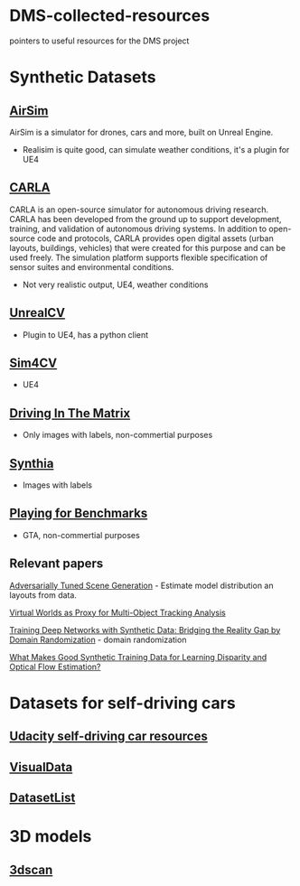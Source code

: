 # DMS-collected-resources
pointers to useful resources for the DMS project

# Synthetic Datasets
 
## [AirSim](https://github.com/Microsoft/AirSim)

AirSim is a simulator for drones, cars and more, built on Unreal Engine.

* Realisim is quite good, can simulate weather conditions, it's a plugin for UE4

## [CARLA](https://github.com/carla-simulator/carla) 

CARLA is an open-source simulator for autonomous driving research. CARLA has been developed from the ground up to support development, training, and validation of autonomous driving systems. In addition to open-source code and protocols, CARLA provides open digital assets (urban layouts, buildings, vehicles) that were created for this purpose and can be used freely. The simulation platform supports flexible specification of sensor suites and environmental conditions.

* Not very realistic output, UE4, weather conditions

## [UnrealCV](https://github.com/unrealcv/unrealcv)

* Plugin to UE4, has a python client

## [Sim4CV](https://sim4cv.org/#services)

* UE4

## [Driving In The Matrix](https://fcav.engin.umich.edu/sim-dataset/)

* Only images with labels, non-commertial purposes

## [Synthia](http://synthia-dataset.net/)

* Images with labels

## [Playing for Benchmarks](https://playing-for-benchmarks.org/overview/)

* GTA, non-commertial purposes

## Relevant papers
[Adversarially Tuned Scene Generation](https://arxiv.org/pdf/1701.00405.pdf) - Estimate model distribution an layouts from data.

[Virtual Worlds as Proxy for Multi-Object Tracking Analysis](https://arxiv.org/pdf/1605.06457.pdf)

[Training Deep Networks with Synthetic Data:
Bridging the Reality Gap by Domain Randomization](https://arxiv.org/pdf/1804.06516.pdf) - domain randomization

[What Makes Good Synthetic Training Data for Learning
Disparity and Optical Flow Estimation?](https://lmb.informatik.uni-freiburg.de/Publications/2018/MIFDB18/paper-1801.06397.pdf)

# Datasets for self-driving cars

## [Udacity self-driving car resources](https://github.com/udacity/self-driving-car)

## [VisualData](https://www.visualdata.io/)

## [DatasetList](https://www.datasetlist.com/)


# 3D models

## [3dscan](http://redwood-data.org/3dscan/)